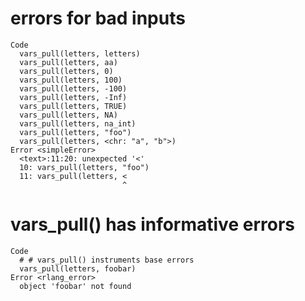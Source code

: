 # errors for bad inputs

    Code
      vars_pull(letters, letters)
      vars_pull(letters, aa)
      vars_pull(letters, 0)
      vars_pull(letters, 100)
      vars_pull(letters, -100)
      vars_pull(letters, -Inf)
      vars_pull(letters, TRUE)
      vars_pull(letters, NA)
      vars_pull(letters, na_int)
      vars_pull(letters, "foo")
      vars_pull(letters, <chr: "a", "b">)
    Error <simpleError>
      <text>:11:20: unexpected '<'
      10: vars_pull(letters, "foo")
      11: vars_pull(letters, <
                             ^

# vars_pull() has informative errors

    Code
      # # vars_pull() instruments base errors
      vars_pull(letters, foobar)
    Error <rlang_error>
      object 'foobar' not found

